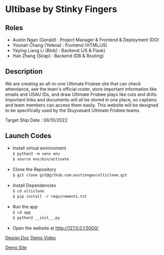 # Ultibase by Stinky Fingers

## Roles
- Austin Ngan (Gerald) : Project Manager & Frontend & Deployment (DO)
- Yoonah Chang (Yelena) : Frontend (HTML/JS)
- Yaying Liang Li (Blob) :  Backend (JS & Flask)
- Han Zhang (Sirap) :  Backend (DB & Routing)

## Description
We are creating an all-in-one Ultimate Frisbee site that can check attendance, see the team's official roster, store important information like emails and USAU IDs, and draw Ultimate Frisbee plays like cuts and drills. Important links and documents will all be stored in one place, so captains and team members can access them easily. This website will be designed to be specifically used by the Stuyvesant Ultimate Frisbee teams.
  
Target Ship Date : 06/10/2022  
  
## Launch Codes
- Install virtual environment <br>
```$ python3 -m venv env``` <br>
```$ source env/bin/activate``` <br><br>
- Clone the Repository <br>
```$ git clone git@github.com:austinngan/ulticlone.git``` <br><br>
- Install Dependencies <br>
```$ cd ulticlone ``` <br>
```$ pip install -r requirements.txt``` <br><br> 
- Run the app <br>
```$ cd app```<br>
```$ python3 __init__.py``` <br><br>
- Open the website at http://127.0.0.1:5000/

[Design Doc](https://docs.google.com/document/d/1f4UatT9PReG1F0slmrjlT9d8N_y9Fge4Olmw74rRP58/edit?usp=sharing)
[Demo Video](https://www.youtube.com/watch?v=-Eb2DuNrzBI&ab_channel=YayaLiangLi)

[Demo Site](http://142.93.250.25/)
